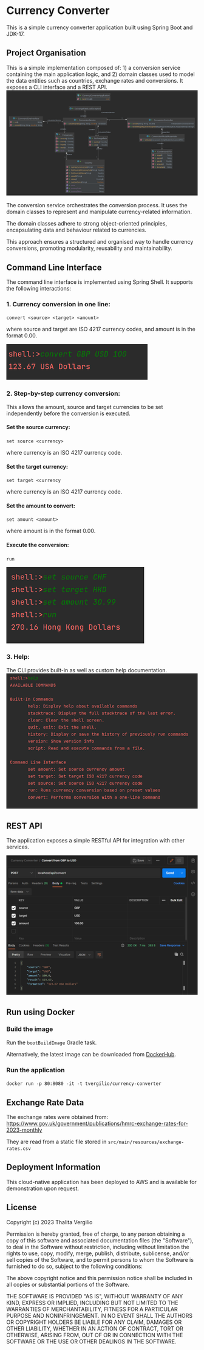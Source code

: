 # Currency Converter

This is a simple currency converter application built using Spring Boot and JDK-17.

## Project Organisation
This is a simple implementation composed of: 1) a conversion service containing the main application logic,  and 2) domain classes used to model the data entities such as countries, exchange rates and conversions. It exposes a CLI interface and a REST API.
![component diagram](src/main/resources/currencyconverter.png "Class Diagram")

The conversion service orchestrates the conversion process. It uses the domain classes to represent and manipulate currency-related information.

The domain classes adhere to strong object-oriented principles, encapsulating data and behaviour related to currencies.

This approach ensures a structured and organised way to handle currency conversions, promoting modularity, reusability and maintainability.

## Command Line Interface
The command line interface is implemented using Spring Shell. It supports the following interactions:

### 1. Currency conversion in one line:

`convert <source> <target> <amount>`

where source and target are ISO 4217 currency codes, and amount is in the format 0.00.

![one-line-conversion](src/main/resources/one-line-conversion.png "One-line conversion")

### 2. Step-by-step currency conversion: 

This allows the amount, source and target currencies to be set independently before the conversion is executed.

#### Set the source currency:
`set source <currency>`

where currency is an ISO 4217 currency code.

#### Set the target currency:
`set target <currency`

where currency is an ISO 4217 currency code.

#### Set the amount to convert:
`set amount <amount>`

where amount is in the format 0.00.

#### Execute the conversion:
`run`

![multiline-conversion](src/main/resources/multiline-conversion.png "Step-by-step conversion")

### 3. Help:
The CLI provides built-in as well as custom help documentation.
![command-help](src/main/resources/command-help.png "Command help")

## REST API
The application exposes a simple RESTful API for integration with other services. 

![component diagram](src/main/resources/api-demo.png "REST API Example")

## Run using Docker
### Build the image

Run the `bootBuildImage` Gradle task.

Alternatively, the latest image can be downloaded from [DockerHub](https://hub.docker.com/r/tvergilio/currency-converter).

### Run the application

`docker run -p 80:8080 -it -t tvergilio/currency-converter`

## Exchange Rate Data

The exchange rates were obtained from: https://www.gov.uk/government/publications/hmrc-exchange-rates-for-2023-monthly

They are read from a static file stored in `src/main/resources/exchange-rates.csv`

## Deployment Information

This cloud-native application has been deployed to AWS and is available for demonstration upon request.

## License
Copyright (c) 2023 Thalita Vergilio

Permission is hereby granted, free of charge, to any person obtaining a copy
of this software and associated documentation files (the "Software"), to deal
in the Software without restriction, including without limitation the rights
to use, copy, modify, merge, publish, distribute, sublicense, and/or sell
copies of the Software, and to permit persons to whom the Software is
furnished to do so, subject to the following conditions:

The above copyright notice and this permission notice shall be included in all
copies or substantial portions of the Software.

THE SOFTWARE IS PROVIDED "AS IS", WITHOUT WARRANTY OF ANY KIND, EXPRESS OR
IMPLIED, INCLUDING BUT NOT LIMITED TO THE WARRANTIES OF MERCHANTABILITY,
FITNESS FOR A PARTICULAR PURPOSE AND NONINFRINGEMENT. IN NO EVENT SHALL THE
AUTHORS OR COPYRIGHT HOLDERS BE LIABLE FOR ANY CLAIM, DAMAGES OR OTHER
LIABILITY, WHETHER IN AN ACTION OF CONTRACT, TORT OR OTHERWISE, ARISING FROM,
OUT OF OR IN CONNECTION WITH THE SOFTWARE OR THE USE OR OTHER DEALINGS IN THE
SOFTWARE.